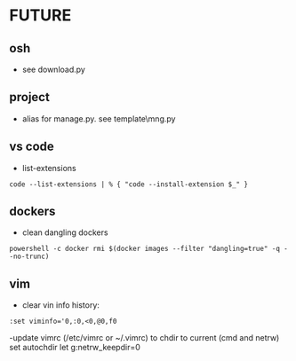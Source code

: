 # FUTURE

## osh
- see download.py

## project
- alias for manage.py. see template\mng.py
## vs code
- list-extensions
```
code --list-extensions | % { "code --install-extension $_" }
```

## dockers
- clean dangling dockers
```
powershell -c docker rmi $(docker images --filter "dangling=true" -q --no-trunc)
```

## vim
- clear vin info history:
```
:set viminfo='0,:0,<0,@0,f0
```
-update vimrc (/etc/vimrc or ~/.vimrc) to chdir to current (cmd and netrw)
set autochdir                                                                                                           let g:netrw_keepdir=0 

